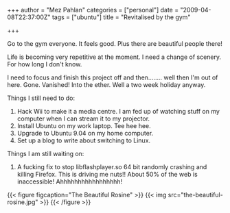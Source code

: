 +++
author = "Mez Pahlan"
categories = ["personal"]
date = "2009-04-08T22:37:00Z"
tags = ["ubuntu"]
title = "Revitalised by the gym"

+++

Go to the gym everyone. It feels good. Plus there are beautiful people there!

<!--more-->

Life is becoming very repetitive at the moment. I need a change of scenery. For how long I don't know.

I need to focus and finish this project off and then........ well then I'm out of here. Gone. Vanished! Into the ether.
Well a two week holiday anyway.

Things I still need to do:

1. Hack Wii to make it a media centre. I am fed up of watching stuff on my computer when I can stream it to my
   projector.
2. Install Ubuntu on my work laptop. Tee hee hee.
3. Upgrade to Ubuntu 9.04 on my home computer.
4. Set up a blog to write about switching to Linux.

Things I am still waiting on:

1. A fucking fix to stop libflashplayer.so 64 bit randomly crashing and killing Firefox. This is driving me nuts!! About
   50% of the web is inaccessible! Ahhhhhhhhhhhhhhhhh!

{{< figure figcaption="The Beautiful Rosine" >}}
    {{< img src="the-beautiful-rosine.jpg" >}}
{{< /figure >}}
